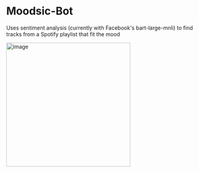 # Moodsic-Bot
Uses sentiment analysis (currently with Facebook's bart-large-mnli) to find tracks from a Spotify playlist that fit the mood

<img width="329" alt="image" src="https://github.com/joeod1/Moodsic-Bot/assets/134208394/4e11ffcd-a0e2-429e-9ca9-242b46380c57">
